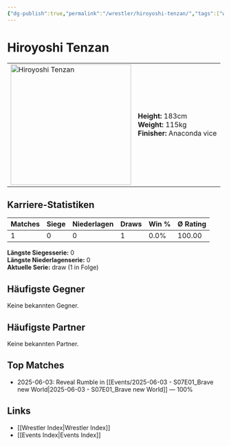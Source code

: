 ```yaml
---
{"dg-publish":true,"permalink":"/wrestler/hiroyoshi-tenzan/","tags":["wrestler"],"noteIcon":"","created":"2025-08-11T09:33:19.056+02:00"}
---
```



# Hiroyoshi Tenzan

<table>
<tr>
<td><img src="Hiroyoshi Tenzan.png" width="280" alt="Hiroyoshi Tenzan"></td>
<td>
<b>Height:</b> 183cm<br>
<b>Weight:</b> 115kg<br>
<b>Finisher:</b> Anaconda vice<br>
</td>
</tr>
</table>

## Karriere-Statistiken

| Matches | Siege | Niederlagen | Draws | Win % | Ø Rating |
|---------|-------|-------------|-------|-------|-----------|
| 1 | 0 | 0 | 1 | 0.0% | 100.00 |

**Längste Siegesserie:** 0<br>**Längste Niederlagenserie:** 0<br>**Aktuelle Serie:** draw (1 in Folge)


## Häufigste Gegner
Keine bekannten Gegner.

## Häufigste Partner
Keine bekannten Partner.

## Top Matches
- 2025-06-03: Reveal Rumble in [[Events/2025-06-03 - S07E01_Brave new World\|2025-06-03 - S07E01_Brave new World]] — 100%

## Links
- [[Wrestler Index\|Wrestler Index]]
- [[Events Index\|Events Index]]
